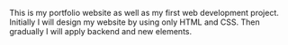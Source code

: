 This is my portfolio website as well as my first web development project. 
<br>
Initially I will design my website by using only HTML and CSS. Then gradually I will apply backend and new elements.